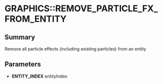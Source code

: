 # GRAPHICS::REMOVE_PARTICLE_FX_FROM_ENTITY

## Summary
Remove all particle effects (including existing particles) from an entity

## Parameters
* **ENTITY_INDEX** entityIndex